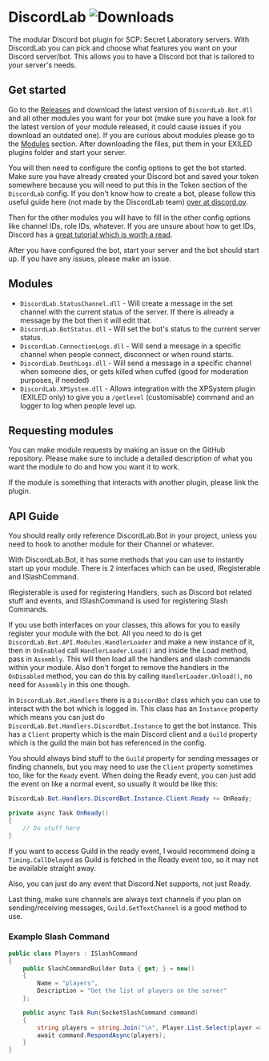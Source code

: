 # DiscordLab ![Downloads](https://img.shields.io/github/downloads/JayXTQ/DiscordLab/total)

The modular Discord bot plugin for SCP: Secret Laboratory servers. With DiscordLab you can pick and choose what
features you want on your Discord server/bot. This allows you to have a Discord bot that is tailored to your server's needs.

## Get started

Go to the [Releases](https://github.com/JayXTQ/DiscordLab/releases) and download the latest version
of `DiscordLab.Bot.dll` and all other modules you want for your bot (make sure you have a look for the latest version of your module released, 
it could cause issues if you download an outdated one). If you are curious about modules please go to
the [Modules](#modules) section. After downloading the files, put them in your EXILED plugins folder and start
your server.

You will then need to configure the config options to get the bot started. Make sure you have already created
your Discord bot and saved your token somewhere because you will need to put this in the Token section of the
`DiscordLab` config. If you don't know how to create a bot, please follow this
useful guide here (not made by the DiscordLab team) [over at discord.py](https://discordpy.readthedocs.io/en/stable/discord.html).

Then for the other modules you will have to fill in the other config options like channel IDs, role IDs, whatever.
If you are unsure about how to get IDs, Discord has a 
[great tutorial which is worth a read](https://support.discord.com/hc/en-us/articles/206346498-Where-can-I-find-my-User-Server-Message-ID).

After you have configured the bot, start your server and the bot should start up. If you have any issues, please make an issue.

## Modules

- `DiscordLab.StatusChannel.dll` - Will create a message in the set channel with the current status of the server. If there is already a message by the bot then it will edit that.
- `DiscordLab.BotStatus.dll` - Will set the bot's status to the current server status.
- `DiscordLab.ConnectionLogs.dll` - Will send a message in a specific channel when people connect, disconnect or when round starts.
- `DiscordLab.DeathLogs.dll` - Will send a message in a specific channel when someone dies, or gets killed when cuffed (good for moderation purposes, if needed)
- `DiscordLab.XPSystem.dll` - Allows integration with the XPSystem plugin (EXILED only) to give you a `/getlevel` (customisable) command and an logger to log when people level up.

## Requesting modules

You can make module requests by making an issue on the GitHub repository. Please make sure
to include a detailed description of what you want the module to do and how you want it to work.

If the module is something that interacts with another plugin, please link the plugin.

## API Guide

You should really only reference DiscordLab.Bot in your project, unless you need to hook to another module for their Channel or whatever.

With DiscordLab.Bot, it has some methods that you can use to instantly start up your module. There is 2 interfaces which can be used, IRegisterable and ISlashCommand.

IRegisterable is used for registering Handlers, such as Discord bot related stuff and events, and ISlashCommand is used for registering Slash Commands.

If you use both interfaces on your classes, this allows for you to easily register your module with the bot. All you need to do is get `DiscordLab.Bot.API.Modules.HandlerLoader` and make a new instance of it, then in
`OnEnabled` call `HandlerLoader.Load()` and inside the Load method, pass in `Assembly`. This will then load all the handlers and slash commands within your module. Also don't forget to remove the handlers in the `OnDisabled`
method, you can do this by calling `HandlerLoader.Unload()`, no need for `Assembly` in this one though.

In `DiscordLab.Bot.Handlers` there is a `DiscordBot` class which you can use to interact with the bot which is logged in.
This class has an `Instance` property which means you can just do `DiscordLab.Bot.Handlers.DiscordBot.Instance` to get the bot instance. This has
a `Client` property which is the main Discord client and a `Guild` property which is the guild the main bot has referenced in the config.

You should always bind stuff to the `Guild` property for sending messages or finding channels, but you may need to
use the `Client` property sometimes too, like for the `Ready` event. When doing the Ready event, you can just add the
event on like a normal event, so usually it would be like this:

```csharp
DiscordLab.Bot.Handlers.DiscordBot.Instance.Client.Ready += OnReady;
```

```csharp
private async Task OnReady()
{
    // Do stuff here
}
```

If you want to access Guild in the ready event, I would recommend doing a `Timing.CallDelayed` as Guild is fetched in the Ready
event too, so it may not be available straight away.

Also, you can just do any event that Discord.Net supports, not just Ready.

Last thing, make sure channels are always text channels if you plan on sending/receiving messages, `Guild.GetTextChannel` is a good method to use.

### Example Slash Command

```csharp
public class Players : ISlashCommand
{
    public SlashCommandBuilder Data { get; } = new()
    {
        Name = "players",
        Description = "Get the list of players on the server"
    };

    public async Task Run(SocketSlashCommand command)
    {
        string players = string.Join("\n", Player.List.Select(player => player.Nickname));
        await command.RespondAsync(players);
    }
}
```

